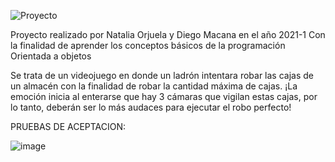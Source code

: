 ![Proyecto](https://user-images.githubusercontent.com/59974540/114288818-fccb6900-9a37-11eb-8080-73cfb368a661.png)

Proyecto realizado por Natalia Orjuela y Diego Macana en el año 2021-1 Con la finalidad de aprender los conceptos básicos de la programación Orientada a objetos 

Se trata de un videojuego en donde un ladrón intentara robar las cajas de un almacén con la finalidad de robar la cantidad máxima de cajas. ¡La emoción inicia al enterarse que hay 3 cámaras que vigilan estas cajas, por lo tanto, deberán ser lo más audaces para ejecutar el robo perfecto!

PRUEBAS DE ACEPTACION:

![image](https://user-images.githubusercontent.com/59974540/114289552-7b2b0980-9a3e-11eb-98ce-10d73e4460d1.png)

